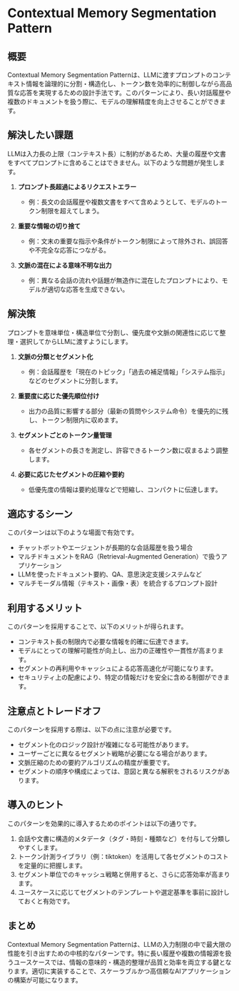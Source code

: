 # Contextual Memory Segmentation Pattern

## 概要

Contextual Memory Segmentation Patternは、LLMに渡すプロンプトのコンテキスト情報を論理的に分割・構造化し、トークン数を効率的に制御しながら高品質な応答を実現するための設計手法です。このパターンにより、長い対話履歴や複数のドキュメントを扱う際に、モデルの理解精度を向上させることができます。

## 解決したい課題

LLMは入力長の上限（コンテキスト長）に制約があるため、大量の履歴や文書をすべてプロンプトに含めることはできません。以下のような問題が発生します。

1. **プロンプト長超過によるリクエストエラー**
   - 例：長文の会話履歴や複数文書をすべて含めようとして、モデルのトークン制限を超えてしまう。

2. **重要な情報の切り捨て**
   - 例：文末の重要な指示や条件がトークン制限によって除外され、誤回答や不完全な応答につながる。

3. **文脈の混在による意味不明な出力**
   - 例：異なる会話の流れや話題が無造作に混在したプロンプトにより、モデルが適切な応答を生成できない。

## 解決策

プロンプトを意味単位・構造単位で分割し、優先度や文脈の関連性に応じて整理・選択してからLLMに渡すようにします。

1. **文脈の分類とセグメント化**
   - 例：会話履歴を「現在のトピック」「過去の補足情報」「システム指示」などのセグメントに分割します。

2. **重要度に応じた優先順位付け**
   - 出力の品質に影響する部分（最新の質問やシステム命令）を優先的に残し、トークン制限内に収めます。

3. **セグメントごとのトークン量管理**
   - 各セグメントの長さを測定し、許容できるトークン数に収まるよう調整します。

4. **必要に応じたセグメントの圧縮や要約**
   - 低優先度の情報は要約処理などで短縮し、コンパクトに伝達します。

## 適応するシーン

このパターンは以下のような場面で有効です。

- チャットボットやエージェントが長期的な会話履歴を扱う場合
- マルチドキュメントをRAG（Retrieval-Augmented Generation）で扱うアプリケーション
- LLMを使ったドキュメント要約、QA、意思決定支援システムなど
- マルチモーダル情報（テキスト・画像・表）を統合するプロンプト設計

## 利用するメリット

このパターンを採用することで、以下のメリットが得られます。

- コンテキスト長の制限内で必要な情報を的確に伝達できます。
- モデルにとっての理解可能性が向上し、出力の正確性や一貫性が高まります。
- セグメントの再利用やキャッシュによる応答高速化が可能になります。
- セキュリティ上の配慮により、特定の情報だけを安全に含める制御ができます。

## 注意点とトレードオフ

このパターンを採用する際は、以下の点に注意が必要です。

- セグメント化のロジック設計が複雑になる可能性があります。
- ユーザーごとに異なるセグメント戦略が必要になる場合があります。
- 文脈圧縮のための要約アルゴリズムの精度が重要です。
- セグメントの順序や構成によっては、意図と異なる解釈をされるリスクがあります。

## 導入のヒント

このパターンを効果的に導入するためのポイントは以下の通りです。

1. 会話や文書に構造的メタデータ（タグ・時刻・種類など）を付与して分類しやすくします。
2. トークン計測ライブラリ（例：tiktoken）を活用して各セグメントのコストを定量的に把握します。
3. セグメント単位でのキャッシュ戦略と併用すると、さらに応答効率が高まります。
4. ユースケースに応じてセグメントのテンプレートや選定基準を事前に設計しておくと有効です。

## まとめ

Contextual Memory Segmentation Patternは、LLMの入力制限の中で最大限の性能を引き出すための中核的なパターンです。特に長い履歴や複数の情報源を扱うユースケースでは、情報の意味的・構造的整理が品質と効率を両立する鍵となります。適切に実装することで、スケーラブルかつ高信頼なAIアプリケーションの構築が可能になります。
